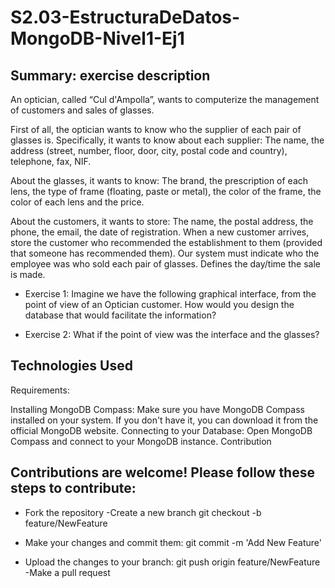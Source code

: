 # S2.03-EstructuraDeDatos-MongoDB-Nivel1-Ej1
## Summary: exercise description
An optician, called “Cul d'Ampolla”, wants to computerize the management of customers and sales of glasses.

First of all, the optician wants to know who the supplier of each pair of glasses is. Specifically, it wants to know about each supplier: The name, the address (street, number, floor, door, city, postal code and country), telephone, fax, NIF.

About the glasses, it wants to know: The brand, the prescription of each lens, the type of frame (floating, paste or metal), the color of the frame, the color of each lens and the price.

About the customers, it wants to store: The name, the postal address, the phone, the email, the date of registration. When a new customer arrives, store the customer who recommended the establishment to them (provided that someone has recommended them). Our system must indicate who the employee was who sold each pair of glasses. Defines the day/time the sale is made.

- Exercise 1: Imagine we have the following graphical interface, from the point of view of an Optician customer. How would you design the database that would facilitate the information?

- Exercise 2: What if the point of view was the interface and the glasses?

## Technologies Used
Requirements:

Installing MongoDB Compass: Make sure you have MongoDB Compass installed on your system. If you don't have it, you can download it from the official MongoDB website.
Connecting to your Database: Open MongoDB Compass and connect to your MongoDB instance.
Contribution
## Contributions are welcome! Please follow these steps to contribute:

- Fork the repository -Create a new branch git checkout -b feature/NewFeature

- Make your changes and commit them: git commit -m 'Add New Feature'

-  Upload the changes to your branch: git push origin feature/NewFeature -Make a pull request
